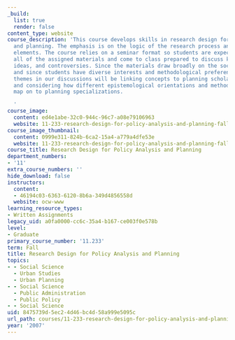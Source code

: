 ```yaml
---
_build:
  list: true
  render: false
content_type: website
course_description: 'This course develops skills in research design for policy analysis
  and planning. The emphasis is on the logic of the research process and its constituent
  elements. The course relies on a seminar format so students are expected to read
  all of the assigned materials and come to class prepared to discuss key themes,
  ideas, and controversies. Since the materials draw broadly on the social sciences,
  and since students have diverse interests and methodological preferences, ongoing
  themes in our discussions will be linking concepts to planning scholarship in general
  and considering how different epistemological orientations and methodological techniques
  map on to planning specializations.

  '
course_image:
  content: ed4e1abe-32c0-944c-96c7-a08e79106963
  website: 11-233-research-design-for-policy-analysis-and-planning-fall-2007
course_image_thumbnail:
  content: 0999e311-824b-6ca2-15a4-a779a4dfe53e
  website: 11-233-research-design-for-policy-analysis-and-planning-fall-2007
course_title: Research Design for Policy Analysis and Planning
department_numbers:
- '11'
extra_course_numbers: ''
hide_download: false
instructors:
  content:
  - 46194c03-6363-6120-8b6a-349d4856558d
  website: ocw-www
learning_resource_types:
- Written Assignments
legacy_uid: a0fa0000-cc6c-35a4-b167-ce003f0e578b
level:
- Graduate
primary_course_number: '11.233'
term: Fall
title: Research Design for Policy Analysis and Planning
topics:
- - Social Science
  - Urban Studies
  - Urban Planning
- - Social Science
  - Public Administration
  - Public Policy
- - Social Science
uid: 8475739d-5ec2-4d46-bc4d-58a999e5095c
url_path: courses/11-233-research-design-for-policy-analysis-and-planning-fall-2007
year: '2007'
---
```

